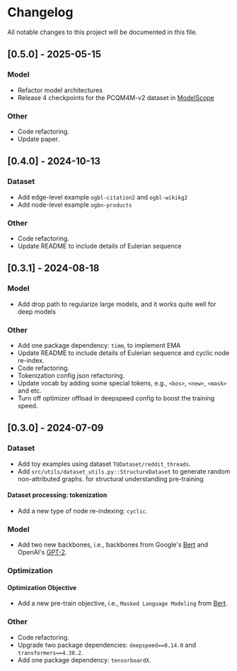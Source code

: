 # Changelog

All notable changes to this project will be documented in this file.

## [0.5.0] - 2025-05-15

### Model
- Refactor model architectures
- Release 4 checkpoints for the PCQM4M-v2 dataset in [ModelScope](https://www.modelscope.cn/organization/Alibaba-DT) 

### Other
- Code refactoring.
- Update paper.

## [0.4.0] - 2024-10-13

### Dataset
- Add edge-level example `ogbl-citation2` and `ogbl-wikikg2`
- Add node-level example `ogbn-products`

### Other
- Code refactoring.
- Update README to include details of Eulerian sequence

## [0.3.1] - 2024-08-18

### Model
- Add drop path to regularize large models, and it works quite well for deep models

### Other
- Add one package dependency: `timm`, to implement EMA
- Update README to include details of Eulerian sequence and cyclic node re-index.
- Code refactoring.
- Tokenization config json refactoring.
- Update vocab by adding some special tokens, e.g., `<bos>`, `<new>`, `<mask>` and etc.
- Turn off optimizer offload in deepspeed config to boost the training speed.

## [0.3.0] - 2024-07-09

### Dataset
- Add toy examples using dataset `TUDataset/reddit_threads`.
- Add `src/utils/dataset_utils.py::StructureDataset` to generate random non-attributed graphs.
  for structural understanding pre-training

#### Dataset processing: tokenization
- Add a new type of node re-indexing: `cyclic`.

### Model
- Add two new backbones, i.e., backbones from Google's [Bert](https://arxiv.org/abs/1810.04805)
  and OpenAI's [GPT-2](https://d4mucfpksywv.cloudfront.net/better-language-models/language-models.pdf).

### Optimization

#### Optimization Objective
- Add a new pre-train objective, i.e., `Masked Language Modeling` from [Bert](https://arxiv.org/abs/1810.04805).

### Other
- Code refactoring.
- Upgrade two package dependencies: `deepspeed==0.14.0` and `transformers==4.38.2`.
- Add one package dependency: `tensorboardX`.
